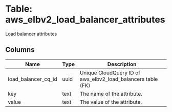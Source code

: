 
# Table: aws_elbv2_load_balancer_attributes
Load balancer attributes
## Columns
| Name        | Type           | Description  |
| ------------- | ------------- | -----  |
|load_balancer_cq_id|uuid|Unique CloudQuery ID of aws_elbv2_load_balancers table (FK)|
|key|text|The name of the attribute.|
|value|text|The value of the attribute.|
